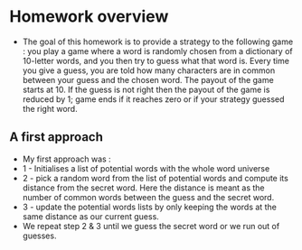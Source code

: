 # Homework overview
+ The goal of this homework is to provide a strategy to the following game : you play a game where a word is randomly chosen from a dictionary of 10-letter words, and you then try to guess what that word is. Every time you give a guess, you
are told how many characters are in common between your guess and the chosen word. The payout of the game starts at 10. If the guess is not right then the payout of the game is reduced by 1; game ends if it reaches zero or if your strategy guessed the right word.

## A first approach 
+ My first approach was :
+ 1 - Initialises a list of potential words with the whole word universe
+ 2 - pick a random word from the list of potential words and compute its distance from the secret word. Here the distance is meant as the number of common words between the guess and the secret word.
+ 3 - update the potential words lists by only keeping the words at the same distance as our current guess.
+ We repeat step 2 & 3 until we guess the secret word or we run out of guesses.